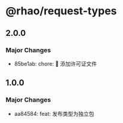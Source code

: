 # @rhao/request-types

## 2.0.0

### Major Changes

- 85be1ab: chore: 🤖 添加许可证文件

## 1.0.0

### Major Changes

- aa84584: feat: 发布类型为独立包
